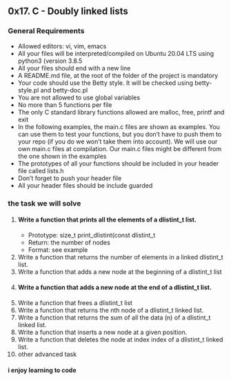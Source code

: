 <h2>0x17. C - Doubly linked lists</h2>
<h3>General Requirements</h3>
<ul>
<li>Allowed editors: vi, vim, emacs</li>
<li>All your files will be interpreted/compiled on Ubuntu 20.04 LTS using python3 (version 3.8.5</li>
<li>
All your files should end with a new line</li>
<li>A README.md file, at the root of the folder of the project is mandatory</li><li>Your code should use the Betty style. It will be checked using betty-style.pl and betty-doc.pl</li>
<li>You are not allowed to use global variables</li>
<li>No more than 5 functions per file</li>
<li>The only C standard library functions allowed are malloc, free, printf and exit</li>
<li>In the following examples, the main.c files are shown as examples. You can use them to test your functions, but you don’t have to push them to your repo (if you do we won’t take them into account). We will use our own main.c files at compilation. Our main.c files might be different from the one shown in the examples</li>
<li>The prototypes of all your functions should be included in your header file called lists.h</li>
<li>Don’t forget to push your header file</li>
<li>All your header files should be include guarded</li>
</ul>
<h3>the task we will solve</h3>
<ol>
<li><h4>Write a function that prints all the elements of a dlistint_t list.</h4>
<ul>
<li>Prototype: size_t print_dlistint(const dlistint_t </li>
<li>Return: the number of nodes</li>
<li>Format: see example</li>
</li>
</ul>
<li>Write a function that returns the number of elements in a linked dlistint_t list.</li>
<li>Write a function that adds a new node at the beginning of a dlistint_t list</li>
<li><h4>Write a function that adds a new node at the end of a dlistint_t list.</h4></li>
<li>Write a function that frees a dlistint_t list</li>
<li>Write a function that returns the nth node of a dlistint_t linked list.</li>
<li>Write a function that returns the sum of all the data (n) of a dlistint_t linked list.</li>
<li>Write a function that inserts a new node at a given position.</li>
<li>Write a function that deletes the node at index index of a dlistint_t linked list.</li>
<li>other advanced task</li>
</ol>
<h4><strong>i enjoy learning to code </strong></h4>
